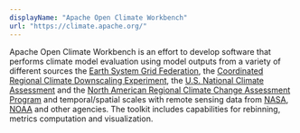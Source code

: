 ```yaml
---
displayName: "Apache Open Climate Workbench"
url: "https://climate.apache.org/"
---
```


 Apache Open Climate Workbench is an effort to develop software that performs climate model evaluation using model outputs from a variety of different sources the [Earth System Grid Federation](http://esgf.llnl.gov/), the [Coordinated Regional Climate Downscaling Experiment](http://www.cordex.org/), the [U.S. National Climate Assessment](http://nca2014.globalchange.gov/) and the [North American Regional Climate Change Assessment Program](http://www.narccap.ucar.edu/) and temporal/spatial scales with remote sensing data from [NASA](http://www.nasa.gov/), [NOAA](http://www.noaa.gov/) and other agencies. The toolkit includes capabilities for rebinning, metrics computation and visualization.